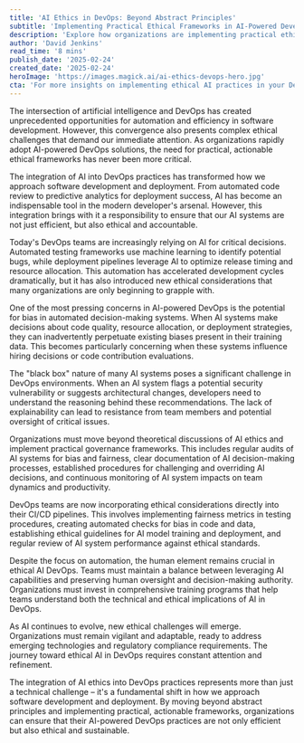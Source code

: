 ```yaml
---
title: 'AI Ethics in DevOps: Beyond Abstract Principles'
subtitle: 'Implementing Practical Ethical Frameworks in AI-Powered Development'
description: 'Explore how organizations are implementing practical ethical frameworks in AI-powered DevOps, moving beyond theoretical principles to address real-world challenges in automated development processes. Learn about key considerations in bias prevention, transparency, and maintaining human oversight in AI-driven development environments.'
author: 'David Jenkins'
read_time: '8 mins'
publish_date: '2025-02-24'
created_date: '2025-02-24'
heroImage: 'https://images.magick.ai/ai-ethics-devops-hero.jpg'
cta: 'For more insights on implementing ethical AI practices in your DevOps workflow, follow us on LinkedIn where we regularly share expert perspectives and practical guidance from industry leaders.'
---
```


The intersection of artificial intelligence and DevOps has created unprecedented opportunities for automation and efficiency in software development. However, this convergence also presents complex ethical challenges that demand our immediate attention. As organizations rapidly adopt AI-powered DevOps solutions, the need for practical, actionable ethical frameworks has never been more critical.

The integration of AI into DevOps practices has transformed how we approach software development and deployment. From automated code review to predictive analytics for deployment success, AI has become an indispensable tool in the modern developer's arsenal. However, this integration brings with it a responsibility to ensure that our AI systems are not just efficient, but also ethical and accountable.

Today's DevOps teams are increasingly relying on AI for critical decisions. Automated testing frameworks use machine learning to identify potential bugs, while deployment pipelines leverage AI to optimize release timing and resource allocation. This automation has accelerated development cycles dramatically, but it has also introduced new ethical considerations that many organizations are only beginning to grapple with.

One of the most pressing concerns in AI-powered DevOps is the potential for bias in automated decision-making systems. When AI systems make decisions about code quality, resource allocation, or deployment strategies, they can inadvertently perpetuate existing biases present in their training data. This becomes particularly concerning when these systems influence hiring decisions or code contribution evaluations.

The "black box" nature of many AI systems poses a significant challenge in DevOps environments. When an AI system flags a potential security vulnerability or suggests architectural changes, developers need to understand the reasoning behind these recommendations. The lack of explainability can lead to resistance from team members and potential oversight of critical issues.

Organizations must move beyond theoretical discussions of AI ethics and implement practical governance frameworks. This includes regular audits of AI systems for bias and fairness, clear documentation of AI decision-making processes, established procedures for challenging and overriding AI decisions, and continuous monitoring of AI system impacts on team dynamics and productivity.

DevOps teams are now incorporating ethical considerations directly into their CI/CD pipelines. This involves implementing fairness metrics in testing procedures, creating automated checks for bias in code and data, establishing ethical guidelines for AI model training and deployment, and regular review of AI system performance against ethical standards.

Despite the focus on automation, the human element remains crucial in ethical AI DevOps. Teams must maintain a balance between leveraging AI capabilities and preserving human oversight and decision-making authority. Organizations must invest in comprehensive training programs that help teams understand both the technical and ethical implications of AI in DevOps.

As AI continues to evolve, new ethical challenges will emerge. Organizations must remain vigilant and adaptable, ready to address emerging technologies and regulatory compliance requirements. The journey toward ethical AI in DevOps requires constant attention and refinement.

The integration of AI ethics into DevOps practices represents more than just a technical challenge – it's a fundamental shift in how we approach software development and deployment. By moving beyond abstract principles and implementing practical, actionable frameworks, organizations can ensure that their AI-powered DevOps practices are not only efficient but also ethical and sustainable.